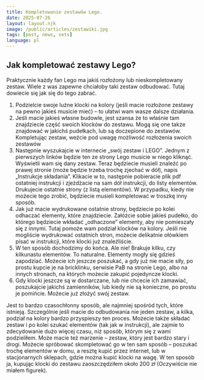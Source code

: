 ```yaml
---
title: Kompletowanie zestawów Lego.
date: 2025-07-26
layout: layout.njk
image: /public/articles/zestawiki.jpg
tags: [post, news, sets]
language: pl
---
```


## Jak kompletować zestawy Lego?
Praktycznie każdy fan Lego ma jakiś rozłożony lub nieskompletowany zestaw. Wiele z was zapewne chciałoby taki zestaw odbudować. Tutaj dowiecie się jak się do tego zabrać. 
1.	Podzielcie swoje luźne klocki na kolory (jeśli macie rozłożone zestawy na pewno jakieś musicie mieć) – to ułatwi wam wasze dalsze działania.
2.	Jeśli macie jakieś własne budowle, jest szansa że to właśnie tam znajdziecie część swoich klocków do zestawu. Mogą się one także znajdować w jakichś pudełkach, lub są doczepione do zestawów. Kompletując zestaw, weźcie pod uwagę możliwość rozłożenia swoich zestawów
3.	Następnie wyszukajcie w internecie „swój zestaw i LEGO”. Jednym z pierwszych linków będzie ten ze strony Lego musicie w niego kliknąć. Wyświetli wam się dany zestaw. Teraz będziecie musieli znaleźć po prawej stronie (może będzie trzeba trochę zjechać w dół), napis „Instrukcje składania”. Klikacie w to, następnie pobieracie plik pdf ostatniej instrukcji i zjeżdżacie na sam dół instrukcji, do listy elementów. Drukujecie ostatnie strony (z listą elementów). W przypadku, kiedy nie możecie tego zrobić, będziecie musieli kompletować w troszkę inny sposób. 
4.	Jak już macie wydrukowane ostatnie strony, będziecie po kolei odhaczać elementy, które znajdziecie. Załóżcie sobie jakieś pudełko, do którego będziecie wkładać „odhaczone” elementy, aby nie pomieszały się z innymi. Tutaj pomoże wam podział klocków na kolory. Jeśli nie mogliście wydrukować ostatnich stron, możecie delikatnie ołówkiem pisać w instrukcji, które klocki już znaleźliście.
5.	W ten sposób dochodzimy do końca. Ale nie! Brakuje kilku, czy kilkunastu elementów. To naturalne. Elementy mogły się gdzieś zapodziać. Możecie ich jeszcze poszukać, a gdy już nie macie siły, po prostu kupcie je na bricklinku, serwisie PaB na stronie Lego, albo na innych stronach, na których możecie zakupić pojedyncze klocki. 
6.	Gdy klocki jeszcze są w dostarczane, lub nie chcecie ich zamawiać, poszukajcie jakichś zamienników, lub kiedy nie są konieczne, po prostu je pomińcie. Możecie już złożyć swój zestaw.

Jest to bardzo czasochłonny sposób, ale najmniej spośród tych, które istnieją. Szczególnie jeśli macie do odbudowania nie jeden zestaw, a kilka, podział na kolory bardzo przyspieszy ten proces. Możecie także składać zestaw i po kolei szukać elementów (tak jak w instrukcji), ale zajmie to zdecydowanie dużo więcej czasu, niż sposób, którym się z wami podzieliłem. 
Może macie też marzenie – zestaw, który jest bardzo stary i drogi. Możecie spróbować skompletować go w ten sam sposób – poszukać trochę elementów w domu, a resztę kupić przez internet, lub w stacjonarnych sklepach, gdzie można kupić klocki na wagę. W ten sposób ja, kupując klocki do zestawu zaoszczędziłem około 200 zł (Oczywiście nie miałem figurek).
